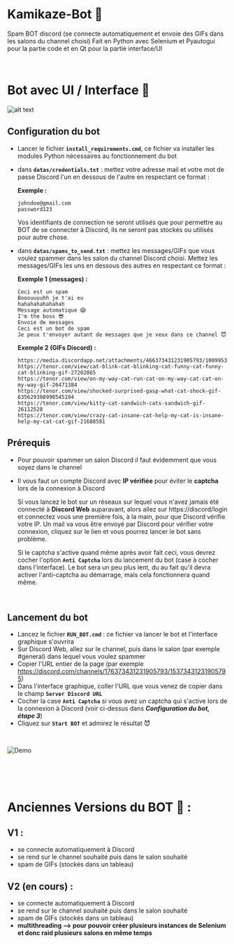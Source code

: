 # Kamikaze-Bot 🤖
Spam BOT discord (se connecte automatiquement et envoie des GIFs dans les salons du channel choisi)
Fait en Python avec Selenium et Pyautogui pour la partie code et en Qt pour la partie interface/UI

<br>


# Bot avec UI / Interface 📱

![alt text](https://github.com/alexiglnt/Kamikaze-Bot/blob/main/images/demo-ui.png?raw=true)

## Configuration du bot
- Lancer le fichier **`install_requirements.cmd`**, ce fichier va installer les modules Python nécessaires au fonctionnement du bot
- dans **`datas/credentials.txt`** : mettez votre adresse mail et votre mot de passe Discord l'un en dessous de l'autre en respectant ce format :


    **Exemple :** 

    ```
    johndoe@gmail.com
    password123
    ```

    Vos identifiants de connection ne seront utilisés que pour permettre au BOT de se connecter à Discord, ils ne seront pas stockés ou utilisés pour autre chose. 
    
- dans **`datas/spams_to_send.txt`** : mettez les messages/GIFs que vous voulez spammer dans les salon du channel Discord choisi. Mettez les messages/GIFs les uns en dessous des autres en respectant ce format : 

    **Exemple 1 (messages) :** 

    ```
    Ceci est un spam
    Booouuuuhh je t'ai eu
    hahahahahahahah
    Message automatique 😱
    I'm the boss 😎
    Envoie de messages
    Ceci est un bot de spam
    Je peux t'envoyer autant de messages que je veux dans ce channel 😈 
    ```
    **Exemple 2 (GIFs Discord) :** 

    ```
    https://media.discordapp.net/attachments/466373431231905793/1009953158279221278/caption.gif
    https://tenor.com/view/cat-blink-cat-blinking-cat-funny-cat-funny-cat-blinking-gif-27202865
    https://tenor.com/view/on-my-way-cat-run-cat-on-my-way-cat-cat-on-my-way-gif-26471384
    https://tenor.com/view/shocked-surprised-gasp-what-cat-shock-gif-635629308990545194
    https://tenor.com/view/kitty-cat-sandwich-cats-sandwich-gif-26112528
    https://tenor.com/view/crazy-cat-insane-cat-help-my-cat-is-insane-help-my-cat-cat-gif-21688581
    ```


## Prérequis
- Pour pouvoir spammer un salon Discord il faut évidemment que vous soyez dans le channel
- Il vous faut un compte Discord avec **IP vérifiée** pour éviter le **captcha** lors de la connexion à Discord 

    Si vous lancez le bot sur un réseaux sur lequel vous n'avez jamais été connecté à **Discord Web** auparavant, alors allez sur https://discord/login et connectez vous une première fois, à la main, pour que Discord vérifie votre IP. Un mail va vous être envoyé par Discord pour vérifier votre connexion, cliquez sur le lien et vous pourrez lancer le bot sans problème.

    Si le captcha s'active quand même après avoir fait ceci, vous devrez cocher l'option **`Anti Captcha`** lors du lancement du bot (case à cocher dans l'interface). Le bot sera un peu plus lent, du au fait qu'il devra activer l'anti-captcha au démarrage, mais cela fonctionnera quand même.


<br>

## Lancement du bot

- Lancez le fichier **`RUN_BOT.cmd`** : ce fichier va lancer le bot et l'interface graphique s'ouvrira 
- Sur Discord Web, allez sur le channel, puis dans le salon (par exemple #general) dans lequel vous voulez spammer
- Copier l'URL entier de la page (par exemple https://discord.com/channels/176373431231905793/15373431231905795)
- Dans l'interface graphique, coller l'URL que vous venez de copier dans le champ **`Server Discord URL`**
- Cocher la case **`Anti Captcha`** si vous avez un captcha qui s'active lors de la connexion à Discord (voir ci-dessus dans ***Configuration du bot, étape 3***)
- Cliquez sur **`Start BOT`** et admirez le résultat 😈

<br>

![Demo]([https://github.com/alexiglnt/Kamikaze-Bot/blob/main/images/demo-ui.png?raw=true](https://youtu.be/3k4qPbycAE0))


<br><br><br>


# Anciennes Versions du BOT 🤖 :

## V1 :
- se connecte automatiquement à Discord
- se rend sur le channel souhaité puis dans le salon souhaité 
- spam de GIFs (stockés dans un tableau)

## V2 (en cours) :
- se connecte automatiquement à Discord
- se rend sur le channel souhaité puis dans le salon souhaité 
- spam de GIFs (stockés dans un tableau)
- **multithreading --> pour pouvoir créer plusieurs instances de Selenium et donc raid plusieurs salons en même temps**
